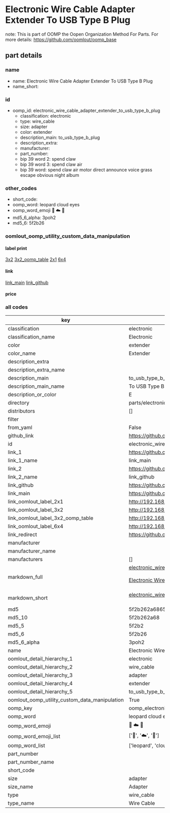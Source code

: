 # Electronic Wire Cable Adapter Extender To USB Type B Plug  

note: This is part of OOMP the Oopen Organization Method For Parts. For more details: https://github.com/oomlout/oomp_base

##  part details
  







### name
* name: Electronic Wire Cable Adapter Extender To USB Type B Plug
* name_short: 
### id
* oomp_id: electronic_wire_cable_adapter_extender_to_usb_type_b_plug
  * classification: electronic
  * type: wire_cable
  * size: adapter
  * color: extender
  * description_main: to_usb_type_b_plug
  * description_extra: 
  * manufacturer: 
  * part_number: 
  * bip 39 word 2: spend claw
  * bip 39 word 3: spend claw air
  * bip 39 word: spend claw air motor direct announce voice grass escape obvious night album

### other_codes
* short_code: 
* oomp_word: leopard cloud eyes
* oomp_word_emoji :leopard: :cloud: :eyes:
* md5_6_alpha: 3poh2
* md5_6: 5f2b26






### oomlout_oomp_utility_custom_data_manipulation
#### label print
[3x2](http://192.168.1.245:1112/?label=oomp%203poh2)
[3x2_oomp_table](http://192.168.1.108:1112/?label=oomp%203poh2)
[2x1](http://192.168.1.242:1112/?label=oomp%203poh2)
[6x4](http://192.168.1.55:1112/?label=oomp%203poh2)    

#### link

[link_main](https://github.com/oomlout/oomlout_oomp_version_1_messy/tree/main/parts/electronic_wire_cable_adapter_extender_to_usb_type_b_plug) [link_github](https://github.com/oomlout/oomlout_oomp_version_1_messy/tree/main/parts/electronic_wire_cable_adapter_extender_to_usb_type_b_plug)                             

#### price







### all codes 
| key | value |  
| --- | --- |  
| classification | electronic |  
| classification_name | Electronic |  
| color | extender |  
| color_name | Extender |  
| description_extra |  |  
| description_extra_name |  |  
| description_main | to_usb_type_b_plug |  
| description_main_name | To USB Type B Plug |  
| description_or_color | E  |  
| directory | parts/electronic_wire_cable_adapter_extender_to_usb_type_b_plug |  
| distributors | [] |  
| filter |  |  
| from_yaml | False |  
| github_link | https://github.com/oomlout/oomlout_oomp_part_src/tree/main/parts/electronic_wire_cable_adapter_extender_to_usb_type_b_plug |  
| id | electronic_wire_cable_adapter_extender_to_usb_type_b_plug |  
| link_1 | https://github.com/oomlout/oomlout_oomp_version_1_messy/tree/main/parts/electronic_wire_cable_adapter_extender_to_usb_type_b_plug |  
| link_1_name | link_main |  
| link_2 | https://github.com/oomlout/oomlout_oomp_version_1_messy/tree/main/parts/electronic_wire_cable_adapter_extender_to_usb_type_b_plug |  
| link_2_name | link_github |  
| link_github | https://github.com/oomlout/oomlout_oomp_version_1_messy/tree/main/parts/electronic_wire_cable_adapter_extender_to_usb_type_b_plug |  
| link_main | https://github.com/oomlout/oomlout_oomp_version_1_messy/tree/main/parts/electronic_wire_cable_adapter_extender_to_usb_type_b_plug |  
| link_oomlout_label_2x1 | http://192.168.1.242:1112/?label=oomp%203poh2 |  
| link_oomlout_label_3x2 | http://192.168.1.245:1112/?label=oomp%203poh2 |  
| link_oomlout_label_3x2_oomp_table | http://192.168.1.108:1112/?label=oomp%203poh2 |  
| link_oomlout_label_6x4 | http://192.168.1.55:1112/?label=oomp%203poh2 |  
| link_redirect | https://github.com/oomlout/oomlout_oomp_version_1_messy/tree/main/parts/electronic_wire_cable_adapter_extender_to_usb_type_b_plug |  
| manufacturer |  |  
| manufacturer_name |  |  
| manufacturers | [] |  
| markdown_full | [electronic_wire_cable_adapter_extender_to_usb_type_b_plug](none)<br>[](none)<br>[Electronic Wire Cable Adapter Extender To Usb Type B Plug](none)<br><br> |  
| markdown_short | [electronic_wire_cable_adapter_extender_to_usb_type_b_plug](none)<br><br> |  
| md5 | 5f2b262a6865feac251f49060aca868a |  
| md5_10 | 5f2b262a68 |  
| md5_5 | 5f2b2 |  
| md5_6 | 5f2b26 |  
| md5_6_alpha | 3poh2 |  
| name | Electronic Wire Cable Adapter Extender To USB Type B Plug |  
| oomlout_detail_hierarchy_1 | electronic |  
| oomlout_detail_hierarchy_2 | wire_cable |  
| oomlout_detail_hierarchy_3 | adapter |  
| oomlout_detail_hierarchy_4 | extender |  
| oomlout_detail_hierarchy_5 | to_usb_type_b_plug |  
| oomlout_oomp_utility_custom_data_manipulation | True |  
| oomp_key | oomp_electronic_wire_cable_adapter_extender_to_usb_type_b_plug |  
| oomp_word | leopard cloud eyes |  
| oomp_word_emoji | :leopard: :cloud: :eyes: |  
| oomp_word_emoji_list | [':leopard:', ':cloud:', ':eyes:'] |  
| oomp_word_list | ['leopard', 'cloud', 'eyes'] |  
| part_number |  |  
| part_number_name |  |  
| short_code |  |  
| size | adapter |  
| size_name | Adapter |  
| type | wire_cable |  
| type_name | Wire Cable |  
